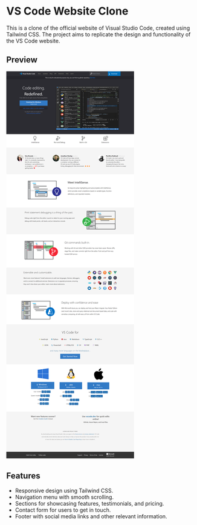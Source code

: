 # VS Code Website Clone

This is a clone of the official website of Visual Studio Code, created using Tailwind CSS. The project aims to replicate the design and functionality of the VS Code website.

## Preview

![Project Preview](./Visual-Studio-Code.png)



## Features

- Responsive design using Tailwind CSS.
- Navigation menu with smooth scrolling.
- Sections for showcasing features, testimonials, and pricing.
- Contact form for users to get in touch.
- Footer with social media links and other relevant information.


